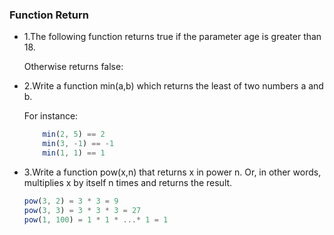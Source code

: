 ### Function Return

* 1.The following function returns true if the parameter age is greater than 18.

    Otherwise returns false:

* 2.Write a function min(a,b) which returns the least of two numbers a and b.

    For instance:
    ```js
        min(2, 5) == 2
        min(3, -1) == -1
        min(1, 1) == 1
    ``` 
* 3.Write a function pow(x,n) that returns x in power n. Or, in other words,        multiplies x by itself n times and returns the result.
    ```js
    pow(3, 2) = 3 * 3 = 9
    pow(3, 3) = 3 * 3 * 3 = 27
    pow(1, 100) = 1 * 1 * ...* 1 = 1
    ``` 